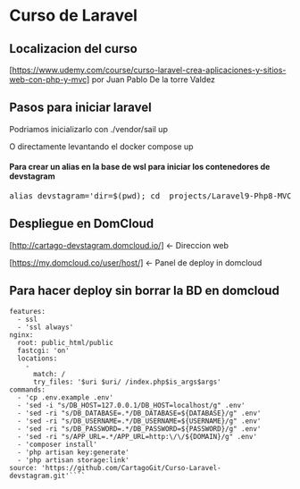 # Curso de Laravel

## Localizacion del curso

[https://www.udemy.com/course/curso-laravel-crea-aplicaciones-y-sitios-web-con-php-y-mvc]
por Juan Pablo De la torre Valdez

## Pasos para iniciar laravel

<p>Podriamos inicializarlo con ./vendor/sail up</p>
<p>O directamente levantando el docker compose up</p>
<h4>Para crear un alias en la base de wsl para iniciar los contenedores de devstagram</h4>
<pre>alias devstagram='dir=$(pwd); cd _projects/Laravel9-Php8-MVC/devstagram && [ -f sail ] && sh sail up || sh vendor/bin/sail up; cd $dir'</pre>

## Despliegue en DomCloud

[http://cartago-devstagram.domcloud.io/] <- Direccion web

[https://my.domcloud.co/user/host/] <- Panel de deploy in domcloud


## Para hacer deploy sin borrar la BD en domcloud

````deployment
features:
  - ssl
  - 'ssl always'
nginx:
  root: public_html/public
  fastcgi: 'on'
  locations:
    -
      match: /
      try_files: '$uri $uri/ /index.php$is_args$args'
commands:
  - 'cp .env.example .env'
  - 'sed -i "s/DB_HOST=127.0.0.1/DB_HOST=localhost/g" .env'
  - 'sed -ri "s/DB_DATABASE=.*/DB_DATABASE=${DATABASE}/g" .env'
  - 'sed -ri "s/DB_USERNAME=.*/DB_USERNAME=${USERNAME}/g" .env'
  - 'sed -ri "s/DB_PASSWORD=.*/DB_PASSWORD=${PASSWORD}/g" .env'
  - 'sed -ri "s/APP_URL=.*/APP_URL=http:\/\/${DOMAIN}/g" .env'
  - 'composer install'
  - 'php artisan key:generate'
  - 'php artisan storage:link'
source: 'https://github.com/CartagoGit/Curso-Laravel-devstagram.git'````
